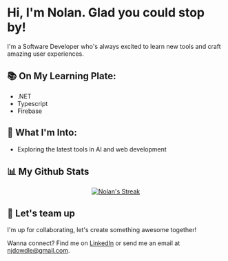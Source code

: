 # Hi, I'm Nolan. Glad you could stop by!

I'm a Software Developer who's always excited to learn new tools and craft amazing user experiences.

## 📚 On My Learning Plate:

- .NET
- Typescript
- Firebase

## 🌟 What I'm Into:

- Exploring the latest tools in AI and web development

## 📊 My Github Stats

<p align="center">
    <a href="https://github.com/NolanDowdle/github-readme-streak-stats">
        <img title="🔥 Get streak stats for your profile at git.io/streak-stats" alt="Nolan's Streak" src="https://github-readme-streak-stats.herokuapp.com/?user=NolanDowdle&theme=black-ice&hide_border=true&stroke=0000&background=060A0CD0"/>
    </a>
</p>

## 🤝 Let's team up
I'm up for collaborating, let's create something awesome together!

Wanna connect? Find me on [LinkedIn](https://www.linkedin.com/in/nolan-dowdle/) or send me an email at njdowdle@gmail.com.
